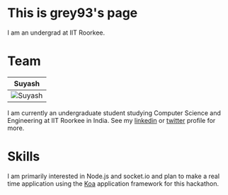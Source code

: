 This is grey93's page
================

I am an undergrad at IIT Roorkee.


Team
===========================

| Suyash |
|--- |
| ![Suyash](https://pbs.twimg.com/profile_images/486906867512123392/-0FKVMUX_200x200.jpeg)

I am currently an undergraduate student studying Computer Science and Engineering at IIT Roorkee in India. See my [linkedin](https://in.linkedin.com/in/grey93) or [twitter](https://twitter.com/_grey93) profile for more.


Skills
=======

I am primarily interested in Node.js and socket.io and plan to make a real time application using the [Koa](http://koajs.com) application framework for this hackathon.
